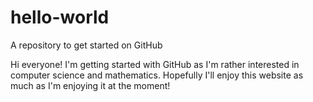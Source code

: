 # hello-world
A repository to get started on GitHub

Hi everyone!
I'm getting started with GitHub as I'm rather interested in computer science and mathematics. Hopefully I'll enjoy this website as much as I'm enjoying it at the moment!

